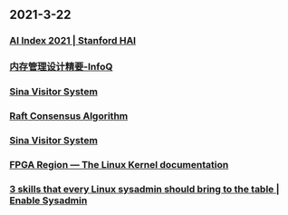 
## 2021-3-22

### [AI Index 2021 | Stanford HAI](https://hai.stanford.edu/research/ai-index-2021)

### [内存管理设计精要-InfoQ](https://www.infoq.cn/article/q403y0qLPXlIcdXi7MYv)

### [Sina Visitor System](https://passport.weibo.com/visitor/visitor?_rand=1616373365.0444&a=enter&domain=.weibo.com&entry=miniblog&ua=php-sso_sdk_client-0.6.36&url=https%3A%2F%2Fweibo.com%2F1715118170%2FK7f3z2yxD)

### [Raft Consensus Algorithm](https://raft.github.io/)

### [Sina Visitor System](https://passport.weibo.com/visitor/visitor?_rand=1616386689.1423&a=enter&domain=.weibo.com&entry=miniblog&ua=php-sso_sdk_client-0.6.36&url=https%3A%2F%2Fweibo.com%2F1715118170%2FK7kwPhtiE)

### [FPGA Region — The Linux Kernel  documentation](https://www.kernel.org/doc/html/v4.18/driver-api/fpga/fpga-region.html)

### [3 skills that every Linux sysadmin should bring to the table | Enable Sysadmin](https://www.redhat.com/sysadmin/3-sysadmin-skills)